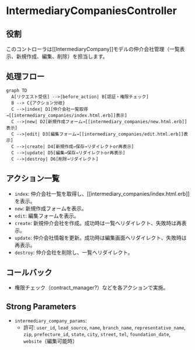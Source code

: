 # IntermediaryCompaniesController

## 役割
このコントローラは[[IntermediaryCompany]]モデルの仲介会社管理（一覧表示、新規作成、編集、削除）を担当します。

## 処理フロー
```mermaid
graph TD
  A[リクエスト受信] -->|before_action| B[認証・権限チェック]
  B --> C{アクション分岐}
  C -->|index| D1[仲介会社一覧取得→[[intermediary_companies/index.html.erb]]表示]
  C -->|new| D2[新規作成フォーム→[[intermediary_companies/new.html.erb]]表示]
  C -->|edit| D3[編集フォーム→[[intermediary_companies/edit.html.erb]]表示]
  C -->|create| D4[新規作成→保存→リダイレクトor再表示]
  C -->|update| D5[編集→保存→リダイレクトor再表示]
  C -->|destroy| D6[削除→リダイレクト]
```

## アクション一覧
- `index`: 仲介会社一覧を取得し、[[intermediary_companies/index.html.erb]]を表示。
- `new`: 新規作成フォームを表示。
- `edit`: 編集フォームを表示。
- `create`: 新規仲介会社を作成。成功時は一覧へリダイレクト、失敗時は再表示。
- `update`: 仲介会社情報を更新。成功時は編集画面へリダイレクト、失敗時は再表示。
- `destroy`: 仲介会社を削除し、一覧へリダイレクト。

## コールバック
- 権限チェック（contract_manager?）などを各アクションで実施。

## Strong Parameters
- `intermediary_company_params`:
  - 許可: `user_id`, `lead_source`, `name`, `branch_name`, `representative_name`, `zip`, `prefecture_id`, `state`, `city`, `street`, `tel`, `foundation_date`, `website`（編集可能時） 